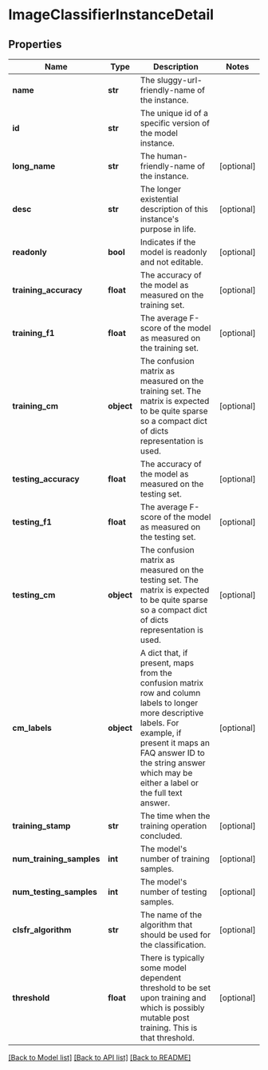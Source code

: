 # ImageClassifierInstanceDetail

## Properties
Name | Type | Description | Notes
------------ | ------------- | ------------- | -------------
**name** | **str** | The sluggy-url-friendly-name of the instance. | 
**id** | **str** | The unique id of a specific version of the model instance. | 
**long_name** | **str** | The human-friendly-name of the instance. | [optional] 
**desc** | **str** | The longer existential description of this instance&#39;s purpose in life. | [optional] 
**readonly** | **bool** | Indicates if the model is readonly and not editable. | [optional] 
**training_accuracy** | **float** | The accuracy of the model as measured on the training set. | [optional] 
**training_f1** | **float** | The average F-score of the model as measured on the training set. | [optional] 
**training_cm** | **object** | The confusion matrix as measured on the training set. The matrix is expected to be quite sparse so a compact dict of dicts representation is used. | [optional] 
**testing_accuracy** | **float** | The accuracy of the model as measured on the testing set. | [optional] 
**testing_f1** | **float** | The average F-score of the model as measured on the testing set. | [optional] 
**testing_cm** | **object** | The confusion matrix as measured on the testing set. The matrix is expected to be quite sparse so a compact dict of dicts representation is used. | [optional] 
**cm_labels** | **object** | A dict that, if present, maps from the confusion matrix row and column labels to longer more descriptive labels. For example, if present it maps an FAQ answer ID to the string answer which may be either a label or the full text answer. | [optional] 
**training_stamp** | **str** | The time when the training operation concluded. | [optional] 
**num_training_samples** | **int** | The model&#39;s number of training samples. | [optional] 
**num_testing_samples** | **int** | The model&#39;s number of testing samples. | [optional] 
**clsfr_algorithm** | **str** | The name of the algorithm that should be used for the classification. | [optional] 
**threshold** | **float** | There is typically some model dependent threshold to be set upon training and which is possibly mutable post training. This is that threshold. | [optional] 

[[Back to Model list]](../README.md#documentation-for-models) [[Back to API list]](../README.md#documentation-for-api-endpoints) [[Back to README]](../README.md)


